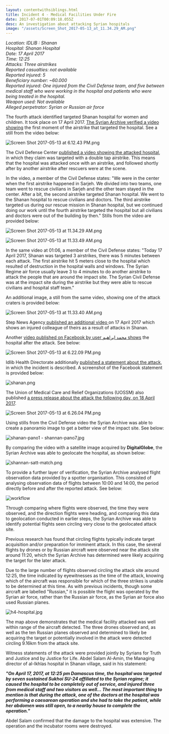 ```yaml
---
layout: contentwithsiblings.html
title: Incident 4 - Medical Facilities Under Fire
date: 2017-07-01T00:09:18.055Z
desc: An investigation about attacking Syrian hospitals
image: "/assets/Screen_Shot_2017-05-13_at_11.34.29_AM.png"
---
```


_Location: IDLIB : Shanan  
Hospital: Shanan Hospital  
Date: 17 April 2017  
Time: 12:25  
Attacks: Three airstrikes  
Reported casualties: not available  
Reported injured: 5  
Beneficiary number: ~60.000  
Reported injured: One injured from the Civil Defense team, and five between medical staff who were working in the hospital and patients who were being treated in the hospital.  
Weapon used: Not available  
Alleged perpetrator: Syrian or Russian air force_

The fourth attack identified targeted Shanan hospital for women and children. It took place on 17 April 2017. [The Syrian Archive verified a video showing][1] the first moment of the airstrike that targeted the hospital. See a still from the video below:

![Screen Shot 2017-05-13 at 6.12.43 PM.png][2]

The Civil Defense Center [published a video showing the attacked hospital][3], in which they claim was targeted with a double tap airstrike. This means that the hospital was attacked once with an airstrike, and followed shortly after by another airstrike after rescuers were at the scene.

In the video, a member of the Civil Defense states: "We were in the center when the first airstrike happened in Sarjeh. We divided into two teams, one team went to rescue civilians in Sarjeh and the other team stayed in the center. After a bit, the second airstrike targeted Shanan hospital. We went to the Shanan hospital to rescue civilians and doctors. The third airstrike targeted us during our rescue mission in Shanan hospital, but we continued doing our work until the fourth airstrike targeted the hospital but all civilians and doctors were out of the building by then." Stills from the video are provided below:

![Screen Shot 2017-05-13 at 11.34.29 AM.png][4]  

![Screen Shot 2017-05-13 at 11.33.49 AM.png][5]  

In the same video at 01:06, a member of the Civil Defense states: "Today 17 April 2017, Shanan was targeted 3 airstrikes, there was 5 minutes between each attack. The first airstrike hit 5 meters close to the hospital which resulted of destruction in the hospital walls and windows. The Syrian Regime air force usually leave 3 to 4 minutes to do another airstrike to attack the people that are around the impact site. The Syrian Civil Defense was at the impact site during the airstrike but they were able to rescue civilians and hospital staff team."

An additional image, a still from the same video, showing one of the attack craters is provided below:

![Screen Shot 2017-05-13 at 11.33.40 AM.png][6]  

Step News Agency[ published an additional video ][7]on 17 April 2017 which shows an injured colleague of theirs as a result of attacks in Shanan.

Another [video published on Facebook by user محمد ابراهيم shows][8] the hospital after the attack. See below:

![Screen Shot 2017-05-13 at 6.22.09 PM.png][9]

Idlib Health Directorate additionally [published a statement about the attack][10], in which the incident is described. A screenshot of the Facebook statement is provided below:

![shanan.png][11]  

The Union of Medical Care and Relief Organizations (UOSSM) also published [a press release about the attack the following day, on 18 April 2017][12].

![Screen Shot 2017-05-13 at 6.26.04 PM.png][13]

Using stills from the Civil Defense video the Syrian Archive was able to create a panoramio image to get a better view of the impact site. See below:

![shanan-pano1 - shannan-pano7.jpg][14]  

By comparing the video with a satellite image acquired by **DigitalGlobe**, the Syrian Archive was able to geolocate the hospital, as shown below:

![shannan-satt-match.png][15]  

To provide a further layer of verification, the Syrian Archive analysed flight observation data provided by a spotter organisation. This consisted of analysing observation data of flights between 10:00 and 14:00, the period directly before and after the reported attack. See below:

 ![workflow][16]

Through comparing where flights were observed, the time they were observed, and the direction flights were heading, and comparing this data to geolocation conducted in earlier steps, the Syrian Archive was able to identify potential flights seen circling very close to the geolocated attack site.

Previous research has found that circling flights typically indicate target acquisition and/or preparation for imminent attack. In this case, the several flights by drones or by Russian aircraft were observed near the attack site around 11:20, which the Syrian Archive has determined were likely acquiring the target for the later attack.

Due to the large number of flights observed circling the attack site around 12:25, the time indicated by eyewitnesses as the time of the attack, knowing which of the aircraft was responsible for which of the three strikes is unable to be determined at this time. As with previous incidents, though some aircraft are labelled "Russian," it is possible the flight was operated by the Syrian air force, rather than the Russian air force, as the Syrian air force also used Russian planes.

![h4-hospital.jpg][17]

The map above demonstrates that the medical facility attacked was well within range of the aircraft detected. The three drones observed and, as well as the ten Russian planes observed and determined to likely be acquiring the target or potentially involved in the attack were detected circling 9.16km from the attack site.

Witness statements of the attack were provided jointly by Syrians for Truth and Justice and by Justice for Life. Abdel Salam Al-Amin, the Managing director of al-Ikhlas hospital in Shanan village, said in his statement:

**_"On April 17, 2017, at 12:25 pm Damascus time, the hospital was targeted by seven sustained Sukhoi SU-24 affiliated to the Syrian regime; it caused the hospital to be completely out of service, and injured three from medical staff and two visitors as well… The most important thing to mention is that during the attack, one of the doctors at the hospital was performing a caesarean operation and she had to take the patient, while her abdomen was still open, to a nearby house to complete the operation."_**

Abdel Salam confirmed that the damage to the hospital was extensive. The operation and the incubator rooms were destroyed.

[1]: https://www.youtube.com/watch?v=AlLyo9V7xFo
[2]: /assets/Screen_Shot_2017-05-13_at_6.12.43_PM.png
[3]: https://syrianarchive.org/database/62560/
[4]: /assets/Screen_Shot_2017-05-13_at_11.34.29_AM.png
[5]: /assets/Screen_Shot_2017-05-13_at_11.33.49_AM.png
[6]: /assets/Screen_Shot_2017-05-13_at_11.33.40_AM.png
[7]: https://www.youtube.com/watch?v=h31iOR3Obzg
[8]: https://www.facebook.com/100014964467177/videos/193890404453107/
[9]: /assets/Screen_Shot_2017-05-13_at_6.22.09_PM.png
[10]: https://www.facebook.com/Idleb.Health.Directorate/posts/976718972431458
[11]: /assets/shanan.png
[12]: http://myemail.constantcontact.com/PRESS-RELEASE.html?soid=1125761508982&aid=GWoTB_55w8Q
[13]: /assets/Screen_Shot_2017-05-13_at_6.26.04_PM.png
[14]: /assets/shanan-pano1_-_shannan-pano7.jpg
[15]: /assets/shannan-satt-match.png
[16]: /assets/17_april_2017_with_arrows.width-800.png
[17]: /assets/h4-hospital.jpg

